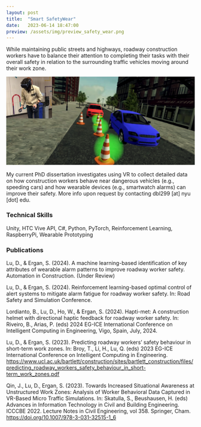 ```yaml
---
layout: post
title:  "Smart SafetyWear"
date:   2023-06-14 18:47:00
preview: /assets/img/preview_safety_wear.png
---
```


While maintaining public streets and highways, roadway construction workers have to balance their attention to completing their tasks with their overall safety in relation to the surrounding traffic vehicles moving around their work zone.

![VR roadway work zone simulation](/assets/img/safety-wear/promo.png)

My current PhD dissertation investigates using VR to collect detailed data on how construction workers behave near dangerous vehicles (e.g., speeding cars) and how wearable devices (e.g., smartwatch alarms) can improve their safety. More info upon request by contacting dbl299 [at] nyu [dot] edu.

### Technical Skills

Unity, HTC Vive API, C#, Python, PyTorch, Reinforcement Learning, RaspberryPi, Wearable Prototyping

### Publications

Lu, D., & Ergan, S. (2024). A machine learning-based identification of key attributes of wearable alarm patterns to improve roadway worker safety. Automation in Construction. (Under Review)

Lu, D., & Ergan, S. (2024). Reinforcement learning-based optimal control of alert systems to mitigate alarm fatigue for roadway worker safety. In: Road Safety and Simulation Conference.

Lordianto, B., Lu, D., Ho, W., & Ergan, S. (2024). Hapti-met: A construction helmet with directional haptic feedback for roadway worker safety. In: Riveiro, B., Arias, P. (eds) 2024 EG-ICE International Conference on Intelligent Computing in Engineering, Vigo, Spain, July, 2024.

Lu, D., & Ergan, S. (2023). Predicting roadway workers’ safety behaviour in short-term work zones. In: Broy, T., Li, H., Lu, Q. (eds) 2023 EG-ICE International Conference on Intelligent Computing in Engineering. https://www.ucl.ac.uk/bartlett/construction/sites/bartlett_construction/files/predicting_roadway_workers_safety_behaviour_in_short-term_work_zones.pdf

Qin, J., Lu, D., Ergan, S. (2023). Towards Increased Situational Awareness at Unstructured Work Zones: Analysis of Worker Behavioral Data Captured in VR-Based Micro Traffic Simulations. In: Skatulla, S., Beushausen, H. (eds) Advances in Information Technology in Civil and Building Engineering. ICCCBE 2022. Lecture Notes in Civil Engineering, vol 358. Springer, Cham. https://doi.org/10.1007/978-3-031-32515-1_6
